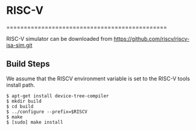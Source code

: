 # RISC-V
==============================================

RISC-V simulator can be downloaded from https://github.com/riscv/riscv-isa-sim.git

Build Steps
-------------------------------

We assume that the RISCV environment variable is set to the RISC-V tools
install path.

    $ apt-get install device-tree-compiler
    $ mkdir build
    $ cd build
    $ ../configure --prefix=$RISCV
    $ make
    $ [sudo] make install
